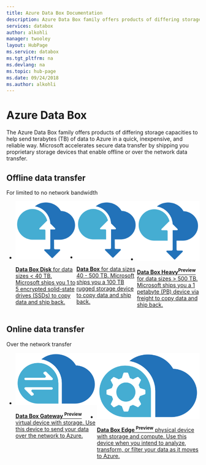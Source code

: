 ```yaml
---
title: Azure Data Box Documentation
description: Azure Data Box family offers products of differing storage capacities to help send terabytes of data to Azure in a quick, inexpensive, and reliable way. Microsoft accelerates secure data transfer by shipping you proprietary storage devices that enable offline or over the network data transfer.
services: databox
author: alkohli
manager: twooley
layout: HubPage
ms.service: databox
ms.tgt_pltfrm: na
ms.devlang: na
ms.topic: hub-page
ms.date: 09/24/2018
ms.author: alkohli
---
```

<div id="main" class="v2">
<h1>Azure Data Box</h1>
<p>The Azure Data Box family offers products of differing storage capacities to help send terabytes (TB) of data to Azure in a quick, inexpensive, and reliable way. Microsoft accelerates secure data transfer by shipping you proprietary storage devices that enable offline or over the network data transfer.</p>
<h2>Offline data transfer</h2>
<p>For limited to no network bandwidth</p>
<ul class="cardsA panelContent singlePanelContent cols cols3" style="display:flex!important;">
    <li>
        <a href="/azure/databox/data-box-disk-overview">
            <div class="cardSize">
                <div class="cardPadding">
                    <div class="card">
                        <div class="cardImageOuter">
                            <div class="cardImage">
                                <img src="media/Data_Box.svg" alt="" />
                            </div>
                        </div>
                        <div class="cardText">
                            <p><b>Data Box Disk</b> for data sizes < 40 TB. Microsoft ships you 1 to 5 encrypted solid-state drives (SSDs) to copy data and ship back.</p>
                        </div>
                    </div>
                </div>
            </div>
        </a>
    </li>
    <li>
        <a href="/azure/databox/data-box-overview">
            <div class="cardSize">
                <div class="cardPadding">
                    <div class="card">
                        <div class="cardImageOuter">
                            <div class="cardImage">
                            <img src="media/Data_Box.svg" alt="" />
                            </div>
                        </div>
                        <div class="cardText">
                            <p><b>Data Box</b> for data sizes 40 - 500 TB. Microsoft ships you a 100 TB rugged storage device to copy data and ship back.</p>
                        </div>
                    </div>
                </div>
            </div>
        </a>
    </li>
    <li>
        <a href="/azure/databox/data-box-heavy-overview">
            <div class="cardSize">
                <div class="cardPadding">
                    <div class="card">
                        <div class="cardImageOuter">
                            <div class="cardImage"> 
                                <img src="media/Data_Box.svg" alt="" />
                            </div>
                        </div>
                        <div class="cardText">
                            <p><b>Data Box Heavy<SUP>Preview</SUP></b> for data sizes > 500 TB. Microsoft ships you a 1 petabyte (PB) device via freight to copy data and ship back.</p>
                        </div>
                    </div>
                </div>
            </div>
        </a>
    </li>
</ul>
<h2>Online data transfer</h2>
<p>Over the network transfer</p>
<ul class="cardsA panelContent singlePanelContent cols cols3" style="display:flex!important;">
    <li>
        <a href="/azure/databox-online/data-box-gateway-overview">
            <div class="cardSize">
                <div class="cardPadding">
                    <div class="card">
                        <div class="cardImageOuter">
                            <div class="cardImage"> 
                                <img src="media/Gateway_icon_w_arrow.svg" alt="" />
                            </div>
                        </div>
                        <div class="cardText">
                            <p><b>Data Box Gateway <SUP>Preview</SUP></b> virtual device with storage. Use this device to send your data over the network to Azure.</p>
                        </div>
                    </div>
                </div>
            </div>
        </a>
    </li>
    <li>
        <a href="/azure/databox-online/data-box-edge-overview">
            <div class="cardSize">
                <div class="cardPadding">
                    <div class="card">
                        <div class="cardImageOuter">
                            <div class="cardImage"> 
                                <img src="media/Edge_Icon_w_gear.svg" alt="" />
                            </div>
                        </div>
                        <div class="cardText">
                            <p><b>Data Box Edge <SUP>Preview</SUP></b> physical device with storage and compute. Use this device when you intend to analyze, transform, or filter your data as it moves to Azure.</p>
                        </div>
                    </div>
                </div>
            </div>
        </a>
    </li>
</ul>
</div>